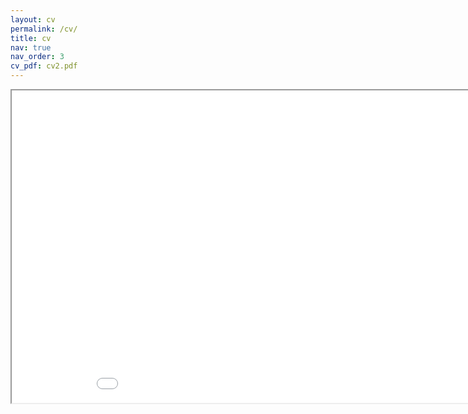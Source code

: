 ```yaml
---
layout: cv
permalink: /cv/
title: cv
nav: true
nav_order: 3
cv_pdf: cv2.pdf
---
```



<iframe src="cv2.pdf" title="Curriculum Vitae" width="960" height="500"></iframe>